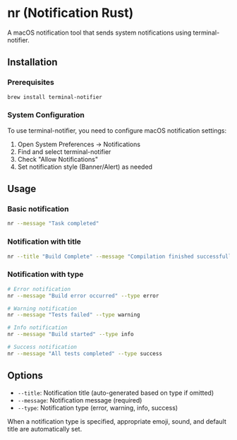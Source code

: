 # nr (Notification Rust)

A macOS notification tool that sends system notifications using terminal-notifier.

## Installation

### Prerequisites
```bash
brew install terminal-notifier
```

### System Configuration
To use terminal-notifier, you need to configure macOS notification settings:

1. Open System Preferences → Notifications
2. Find and select terminal-notifier
3. Check "Allow Notifications"
4. Set notification style (Banner/Alert) as needed

## Usage

### Basic notification
```bash
nr --message "Task completed"
```

### Notification with title
```bash
nr --title "Build Complete" --message "Compilation finished successfully"
```

### Notification with type
```bash
# Error notification
nr --message "Build error occurred" --type error

# Warning notification
nr --message "Tests failed" --type warning

# Info notification
nr --message "Build started" --type info

# Success notification
nr --message "All tests completed" --type success
```

## Options

- `--title`: Notification title (auto-generated based on type if omitted)
- `--message`: Notification message (required)
- `--type`: Notification type (error, warning, info, success)

When a notification type is specified, appropriate emoji, sound, and default title are automatically set.